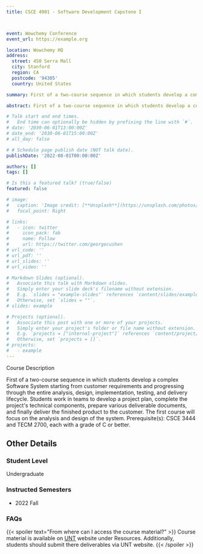 ```yaml
---
title: CSCE 4901 - Software Development Capstone I



event: Wowchemy Conference
event_url: https://example.org

location: Wowchemy HQ
address:
  street: 450 Serra Mall
  city: Stanford
  region: CA
  postcode: '94305'
  country: United States

summary: First of a two-course sequence in which students develop a complex Software System starting from customer requirements and progressing through the entire analysis, design, implementation, testing, and delivery lifecycle. Students work in teams to develop a project plan, complete the project's technical components, prepare various deliverable documents, and finally deliver the finished product to the customer. The first course will focus on the analysis and design of the system. Prerequisite(s) CSCE 3444 and TECM 2700, each with a grade of C or better.

abstract: First of a two-course sequence in which students develop a complex Software System starting from customer requirements and progressing through the entire analysis, design, implementation, testing, and delivery lifecycle. Students work in teams to develop a project plan, complete the project's technical components, prepare various deliverable documents, and finally deliver the finished product to the customer. The first course will focus on the analysis and design of the system. Prerequisite(s) CSCE 3444 and TECM 2700, each with a grade of C or better.

# Talk start and end times.
#   End time can optionally be hidden by prefixing the line with `#`.
# date: '2030-06-01T13:00:00Z'
# date_end: '2030-06-01T15:00:00Z'
# all_day: false

# # Schedule page publish date (NOT talk date).
publishDate: '2022-08-01T00:00:00Z'

authors: []
tags: []

# Is this a featured talk? (true/false)
featured: false

# image:
#   caption: 'Image credit: [**Unsplash**](https://unsplash.com/photos/bzdhc5b3Bxs)'
#   focal_point: Right

# links:
#   - icon: twitter
#     icon_pack: fab
#     name: Follow
#     url: https://twitter.com/georgecushen
# url_code: ''
# url_pdf: ''
# url_slides: ''
# url_video: ''

# Markdown Slides (optional).
#   Associate this talk with Markdown slides.
#   Simply enter your slide deck's filename without extension.
#   E.g. `slides = "example-slides"` references `content/slides/example-slides.md`.
#   Otherwise, set `slides = ""`.
# slides: example

# Projects (optional).
#   Associate this post with one or more of your projects.
#   Simply enter your project's folder or file name without extension.
#   E.g. `projects = ["internal-project"]` references `content/project/deep-learning/index.md`.
#   Otherwise, set `projects = []`.
# projects:
#   - example
---
```


<!-- {{% callout note %}}
Click on the **Slides** button above to view the built-in slides feature.
{{% /callout %}} -->


Course Description

First of a two-course sequence in which students develop a complex Software System starting from customer requirements and progressing through the entire analysis, design, implementation, testing, and delivery lifecycle. Students work in teams to develop a project plan, complete the project's technical components, prepare various deliverable documents, and finally deliver the finished product to the customer. The first course will focus on the analysis and design of the system. Prerequisite(s): CSCE 3444 and TECM 2700, each with a grade of C or better.

<!-- Other Details

Student Level

Undergraduate (final year) -->

## Other Details

### **Student Level**

Undergraduate

### **Instructed Semesters**

- 2022 Fall

### FAQs

{{< spoiler text="From where can I access the course material?" >}}
Course material is available on [UNT](https://my.unt.edu/) website under Resources. Additionally, students should submit there deliverables via UNT website.
{{< /spoiler >}}


